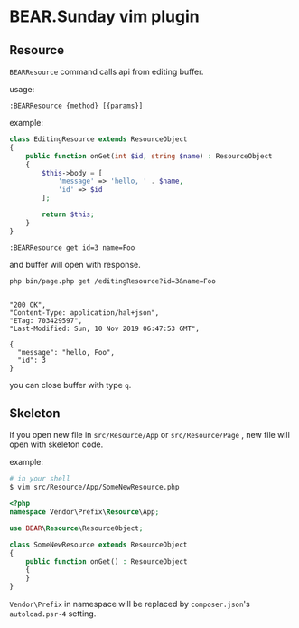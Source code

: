 # BEAR.Sunday vim plugin

## Resource

`BEARResource` command calls api from editing buffer.

usage:

```vim
:BEARResource {method} [{params}]
```

example:

```php
class EditingResource extends ResourceObject
{
    public function onGet(int $id, string $name) : ResourceObject
    {
        $this->body = [
            'message' => 'hello, ' . $name,
            'id' => $id
        ];

        return $this;
    }
}
```

```vim
:BEARResource get id=3 name=Foo
```

and buffer will open with response.

```
php bin/page.php get /editingResource?id=3&name=Foo


"200 OK",
"Content-Type: application/hal+json",
"ETag: 703429597",
"Last-Modified: Sun, 10 Nov 2019 06:47:53 GMT",

{
  "message": "hello, Foo",
  "id": 3
}
```

you can close buffer with type `q`.

## Skeleton

if you open new file in `src/Resource/App` or `src/Resource/Page` , new file will open with skeleton code.

example:

```sh
# in your shell
$ vim src/Resource/App/SomeNewResource.php
```

```php
<?php
namespace Vendor\Prefix\Resource\App;

use BEAR\Resource\ResourceObject;

class SomeNewResource extends ResourceObject
{
    public function onGet() : ResourceObject
    {
    }
}
```

`Vendor\Prefix` in namespace will be replaced by `composer.json`'s `autoload.psr-4` setting.


